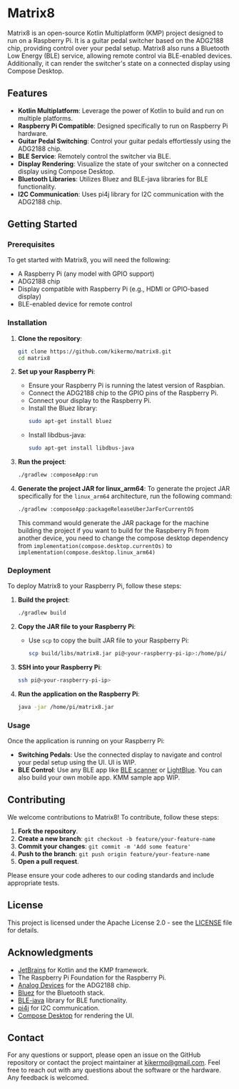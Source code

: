 # Matrix8

Matrix8 is an open-source Kotlin Multiplatform (KMP) project designed to run on a Raspberry Pi. It is a guitar pedal switcher based on the ADG2188 chip, providing control over your pedal setup. Matrix8 also runs a Bluetooth Low Energy (BLE) service, allowing remote control via BLE-enabled devices. Additionally, it can render the switcher's state on a connected display using Compose Desktop.

## Features

- **Kotlin Multiplatform**: Leverage the power of Kotlin to build and run on multiple platforms.
- **Raspberry Pi Compatible**: Designed specifically to run on Raspberry Pi hardware.
- **Guitar Pedal Switching**: Control your guitar pedals effortlessly using the ADG2188 chip.
- **BLE Service**: Remotely control the switcher via BLE.
- **Display Rendering**: Visualize the state of your switcher on a connected display using Compose Desktop.
- **Bluetooth Libraries**: Utilizes Bluez and BLE-java libraries for BLE functionality.
- **I2C Communication**: Uses pi4j library for I2C communication with the ADG2188 chip.

## Getting Started

### Prerequisites

To get started with Matrix8, you will need the following:

- A Raspberry Pi (any model with GPIO support)
- ADG2188 chip
- Display compatible with Raspberry Pi (e.g., HDMI or GPIO-based display)
- BLE-enabled device for remote control

### Installation

1. **Clone the repository**:
    ```sh
    git clone https://github.com/kikermo/matrix8.git
    cd matrix8
    ```

2. **Set up your Raspberry Pi**:
    - Ensure your Raspberry Pi is running the latest version of Raspbian.
    - Connect the ADG2188 chip to the GPIO pins of the Raspberry Pi.
    - Connect your display to the Raspberry Pi.
    - Install the Bluez library:
        ```sh
        sudo apt-get install bluez
        ```
    - Install libdbus-java:
        ```sh
        sudo apt-get install libdbus-java
        ```

3. **Run the project**:
    ```sh
    ./gradlew :composeApp:run
    ```

4. **Generate the project JAR for linux_arm64**:
    To generate the project JAR specifically for the `linux_arm64` architecture, run the following command:
    ```sh
    ./gradlew :composeApp:packageReleaseUberJarForCurrentOS
    ```
    This command would generate the JAR package for the machine building the project if you want to build for the Raspberry Pi from another device, you need to  change the compose desktop dependency from `implementation(compose.desktop.currentOs)` to `implementation(compose.desktop.linux_arm64)` 

### Deployment

To deploy Matrix8 to your Raspberry Pi, follow these steps:

1. **Build the project**:
    ```sh
    ./gradlew build
    ```

2. **Copy the JAR file to your Raspberry Pi**:
    - Use `scp` to copy the built JAR file to your Raspberry Pi:
        ```sh
        scp build/libs/matrix8.jar pi@<your-raspberry-pi-ip>:/home/pi/
        ```

3. **SSH into your Raspberry Pi**:
    ```sh
    ssh pi@<your-raspberry-pi-ip>
    ```

4. **Run the application on the Raspberry Pi**:
    ```sh
    java -jar /home/pi/matrix8.jar
    ```

### Usage

Once the application is running on your Raspberry Pi:

- **Switching Pedals**: Use the connected display to navigate and control your pedal setup using the UI. UI is WIP.
- **BLE Control**: Use any BLE app like [BLE scanner](https://play.google.com/store/apps/details?id=com.macdom.ble.blescanner&hl=en) or [LightBlue](https://play.google.com/store/apps/details?id=com.punchthrough.lightblueexplorer&hl=en). You can also build your own mobile app. KMM sample app WIP.

## Contributing

We welcome contributions to Matrix8! To contribute, follow these steps:

1. **Fork the repository**.
2. **Create a new branch**: `git checkout -b feature/your-feature-name`
3. **Commit your changes**: `git commit -m 'Add some feature'`
4. **Push to the branch**: `git push origin feature/your-feature-name`
5. **Open a pull request**.

Please ensure your code adheres to our coding standards and include appropriate tests.

## License

This project is licensed under the Apache License 2.0 - see the [LICENSE](LICENSE) file for details.

## Acknowledgments

- [JetBrains](https://www.jetbrains.com/) for Kotlin and the KMP framework.
- The Raspberry Pi Foundation for the Raspberry Pi.
- [Analog Devices](https://www.analog.com/) for the ADG2188 chip.
- [Bluez](http://www.bluez.org/) for the Bluetooth stack.
- [BLE-java](https://github.com/sputnikdev/bluetooth-gatt-parser) library for BLE functionality.
- [pi4j](https://pi4j.com/) for I2C communication.
- [Compose Desktop](https://www.jetbrains.com/lp/compose/) for rendering the UI.

## Contact

For any questions or support, please open an issue on the GitHub repository or contact the project maintainer at kikermo@gmail.com. Feel free to reach out with any questions about the software or the hardware. Any feedback is welcomed. 
